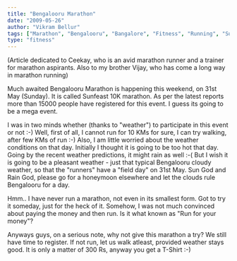 ```yaml
---
title: "Bengalooru Marathon"
date: "2009-05-26"
author: "Vikram Bellur"
tags: ["Marathon", "Bengalooru", "Bangalore", "Fitness", "Running", "Sunfeast"]
type: "fitness"
---
```


(Article dedicated to Ceekay, who is an avid marathon runner and a trainer for marathon aspirants. Also to my brother Vijay, who has come a long way in marathon running)

Much awaited Bengalooru Marathon is happening this weekend, on 31st May (Sunday). It is called Sunfeast 10K marathon. As per the latest reports more than 15000 people have registered for this event. I guess its going to be a mega event.

I was in two minds whether (thanks to "weather") to participate in this event or not :-) Well, first of all, I cannot run for 10 KMs for sure, I can try walking, after few KMs of run :-) Also, I am little worried about the weather conditions on that day. Initially I thought it is going to be too hot that day. Going by the recent weather predictions, it might rain as well :-( But I wish it is going to be a pleasant weather - just that typical Bengalooru cloudy weather, so that the "runners" have a "field day" on 31st May. Sun God and Rain God, please go for a honeymoon elsewhere and let the clouds rule Bengalooru for a day.

Hmm.. I have never run a marathon, not even in its smallest form. Got to try it someday, just for the heck of it. Somehow, I was not much convinced about paying the money and then run. Is it what known as "Run for your money"?

Anyways guys, on a serious note, why not give this marathon a try? We still have time to register. If not run, let us walk atleast, provided weather stays good. It is only a matter of 300 Rs, anyway you get a T-Shirt :-)
